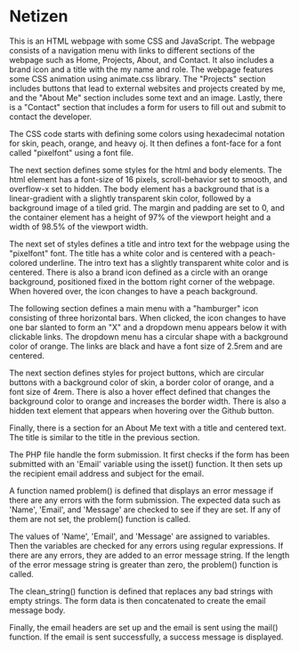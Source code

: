 # Netizen

This is an HTML webpage with some CSS and JavaScript. The webpage consists of a navigation menu with links to different sections of the webpage such as Home, Projects, About, and Contact. It also includes a brand icon and a title with the my name and role. The webpage features some CSS animation using animate.css library. The "Projects" section includes buttons that lead to external websites and projects created by me, and the "About Me" section includes some text and an image. Lastly, there is a "Contact" section that includes a form for users to fill out and submit to contact the developer.

The CSS code starts with defining some colors using hexadecimal notation for skin, peach, orange, and heavy oj. It then defines a font-face for a font called "pixelfont" using a font file.

The next section defines some styles for the html and body elements. The html element has a font-size of 16 pixels, scroll-behavior set to smooth, and overflow-x set to hidden. The body element has a background that is a linear-gradient with a slightly transparent skin color, followed by a background image of a tiled grid. The margin and padding are set to 0, and the container element has a height of 97% of the viewport height and a width of 98.5% of the viewport width.

The next set of styles defines a title and intro text for the webpage using the "pixelfont" font. The title has a white color and is centered with a peach-colored underline. The intro text has a slightly transparent white color and is centered. There is also a brand icon defined as a circle with an orange background, positioned fixed in the bottom right corner of the webpage. When hovered over, the icon changes to have a peach background.

The following section defines a main menu with a "hamburger" icon consisting of three horizontal bars. When clicked, the icon changes to have one bar slanted to form an "X" and a dropdown menu appears below it with clickable links. The dropdown menu has a circular shape with a background color of orange. The links are black and have a font size of 2.5rem and are centered.

The next section defines styles for project buttons, which are circular buttons with a background color of skin, a border color of orange, and a font size of 4rem. There is also a hover effect defined that changes the background color to orange and increases the border width. There is also a hidden text element that appears when hovering over the Github button.

Finally, there is a section for an About Me text with a title and centered text. The title is similar to the title in the previous section.


The PHP file handle the form submission. It first checks if the form has been submitted with an 'Email' variable using the isset() function. It then sets up the recipient email address and subject for the email.

A function named problem() is defined that displays an error message if there are any errors with the form submission. The expected data such as 'Name', 'Email', and 'Message' are checked to see if they are set. If any of them are not set, the problem() function is called.

The values of 'Name', 'Email', and 'Message' are assigned to variables. Then the variables are checked for any errors using regular expressions. If there are any errors, they are added to an error message string. If the length of the error message string is greater than zero, the problem() function is called.

The clean_string() function is defined that replaces any bad strings with empty strings. The form data is then concatenated to create the email message body.

Finally, the email headers are set up and the email is sent using the mail() function. If the email is sent successfully, a success message is displayed.
